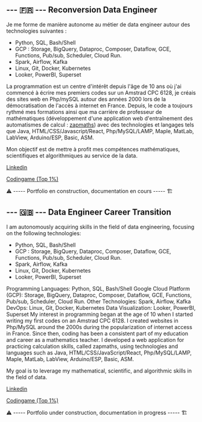 ## --- 🇫🇷 --- Reconversion Data Engineer 

Je me forme de manière autonome au métier de data engineer autour des technologies suivantes :

* Python, SQL, Bash/Shell
* GCP : Storage, BigQuery, Dataproc, Composer, Dataflow, GCE, Functions, Pub/sub, Scheduler, Cloud Run.
* Spark, Airflow, Kafka
* Linux, Git, Docker, Kubernetes
* Looker, PowerBI, Superset

La programmation est un centre d'intérêt depuis l'âge de 10 ans où j'ai commencé à écrire mes premiers codes sur un Amstrad CPC 6128, je créais des sites web en Php/mySQL autour des années 2000 lors de la démocratisation de l'accès à internet en France. Depuis, le code a toujours rythmé mes formations ainsi que ma carrière de professeur de mathématiques (développement d'une application web d'entraînement des automatismes de calcul : [zapmaths](https://github.com/yzpt/zapmaths)) avec des technologies et langages tels que Java, HTML/CSS/Javascript/React, Php/MySQL/LAMP, Maple, MatLab, LabView, Arduino/ESP, Basic, ASM.

Mon objectif est de mettre à profit mes compétences mathématiques, scientifiques et algorithmiques au service de la data.

[Linkedin](https://www.linkedin.com/in/yohann-zapart-b754b7227/)

[Codingame (Top 1%)](https://www.codingame.com/profile/1931552bce1ef7afebc50c827e8d4b6a0342335)


⚠️ ----- Portfolio en construction, documentation en cours ----- 🏗️





## --- 🇬🇧 --- Data Engineer Career Transition

I am autonomously acquiring skills in the field of data engineering, focusing on the following technologies:

* Python, SQL, Bash/Shell
* GCP : Storage, BigQuery, Dataproc, Composer, Dataflow, GCE, Functions, Pub/sub, Scheduler, Cloud Run.
* Spark, Airflow, Kafka
* Linux, Git, Docker, Kubernetes
* Looker, PowerBI, Superset

Programming Languages: Python, SQL, Bash/Shell
Google Cloud Platform (GCP): Storage, BigQuery, Dataproc, Composer, Dataflow, GCE, Functions, Pub/sub, Scheduler, Cloud Run.
Other Technologies: Spark, Airflow, Kafka
DevOps: Linux, Git, Docker, Kubernetes
Data Visualization: Looker, PowerBI, Superset
My interest in programming began at the age of 10 when I started writing my first codes on an Amstrad CPC 6128. I created websites in Php/MySQL around the 2000s during the popularization of internet access in France. Since then, coding has been a consistent part of my education and career as a mathematics teacher. I developed a web application for practicing calculation skills, called zapmaths, using technologies and languages such as Java, HTML/CSS/JavaScript/React, Php/MySQL/LAMP, Maple, MatLab, LabView, Arduino/ESP, Basic, ASM.

My goal is to leverage my mathematical, scientific, and algorithmic skills in the field of data.

[Linkedin](https://www.linkedin.com/in/yohann-zapart-b754b7227/)

[Codingame (Top 1%)](https://www.codingame.com/profile/1931552bce1ef7afebc50c827e8d4b6a0342335)

⚠️ ----- Portfolio under construction, documentation in progress ----- 🏗️











<!--
<hr>

About my pinned repositories:

1. **vlille_gcp**: My inaugural data project, aiming to familiarize myself with the gcloud CLI and services related to data processing.

2. **docker_cluster_streaming**: -- work in progress --- Replication and customization of a streaming pipeline deployed with Docker Compose. My interest in CI/CD led me to explore Kubernetes as a potential solution.

3. **airflow_carburants**: Implementing an Airflow and PostgreSQL pipeline using various methods, including local Python environment, a local Docker cluster, containers deployed on Cloud Run, and integration with Google Cloud Platform using Composer and BigQuery.

4. **spark_on_kubernetes**: --- work in progress --- Exploring Kubernetes and deploying a Spark operator.

5. **zapmaths**: A web application created during the lockdown when I was a teacher.

6. **ws2812b**: An engaging project involving Arduino and an addressable LED strip.
**yzpt/yzpt** is a ✨ _special_ ✨ repository because its `README.md` (this file) appears on your GitHub profile.

Here are some ideas to get you started:

- 🔭 I’m currently working on ...
- 🌱 I’m currently learning ...
- 👯 I’m looking to collaborate on ...
- 🤔 I’m looking for help with ...
- 💬 Ask me about ...
- 📫 How to reach me: ...
- 😄 Pronouns: ...
- ⚡ Fun fact: ...
-->
